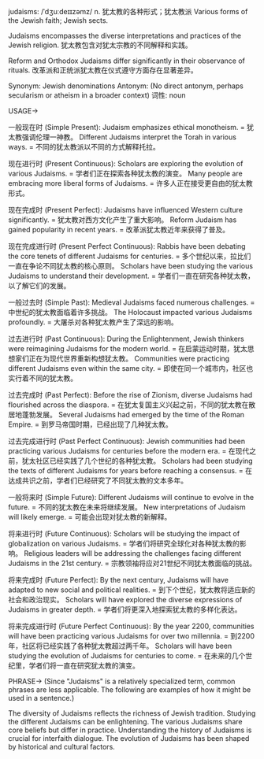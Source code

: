 judaisms: /ˈdʒuːdeɪɪzəmz/
n.
犹太教的各种形式；犹太教派
Various forms of the Jewish faith; Jewish sects.

Judaisms encompasses the diverse interpretations and practices of the Jewish religion.
犹太教包含对犹太宗教的不同解释和实践。


Reform and Orthodox Judaisms differ significantly in their observance of rituals.
改革派和正统派犹太教在仪式遵守方面存在显著差异。


Synonym: Jewish denominations
Antonym:  (No direct antonym, perhaps secularism or atheism in a broader context)
词性: noun


USAGE->

一般现在时 (Simple Present):
Judaism emphasizes ethical monotheism. = 犹太教强调伦理一神教。
Different Judaisms interpret the Torah in various ways. = 不同的犹太教派以不同的方式解释托拉。

现在进行时 (Present Continuous):
Scholars are exploring the evolution of various Judaisms. = 学者们正在探索各种犹太教的演变。
Many people are embracing more liberal forms of Judaisms. = 许多人正在接受更自由的犹太教形式。

现在完成时 (Present Perfect):
Judaisms have influenced Western culture significantly. = 犹太教对西方文化产生了重大影响。
Reform Judaism has gained popularity in recent years. = 改革派犹太教近年来获得了普及。

现在完成进行时 (Present Perfect Continuous):
Rabbis have been debating the core tenets of different Judaisms for centuries. = 多个世纪以来，拉比们一直在争论不同犹太教的核心原则。
Scholars have been studying the various Judaisms to understand their development. = 学者们一直在研究各种犹太教，以了解它们的发展。

一般过去时 (Simple Past):
Medieval Judaisms faced numerous challenges. = 中世纪的犹太教面临着许多挑战。
The Holocaust impacted various Judaisms profoundly. = 大屠杀对各种犹太教产生了深远的影响。

过去进行时 (Past Continuous):
During the Enlightenment, Jewish thinkers were reimagining Judaisms for the modern world. = 在启蒙运动时期，犹太思想家们正在为现代世界重新构想犹太教。
Communities were practicing different Judaisms even within the same city. = 即使在同一个城市内，社区也实行着不同的犹太教。

过去完成时 (Past Perfect):
Before the rise of Zionism, diverse Judaisms had flourished across the diaspora. = 在犹太复国主义兴起之前，不同的犹太教在散居地蓬勃发展。
Several Judaisms had emerged by the time of the Roman Empire. = 到罗马帝国时期，已经出现了几种犹太教。

过去完成进行时 (Past Perfect Continuous):
Jewish communities had been practicing various Judaisms for centuries before the modern era. = 在现代之前，犹太社区已经实践了几个世纪的各种犹太教。
Scholars had been studying the texts of different Judaisms for years before reaching a consensus. = 在达成共识之前，学者们已经研究了不同犹太教的文本多年。

一般将来时 (Simple Future):
Different Judaisms will continue to evolve in the future. = 不同的犹太教在未来将继续发展。
New interpretations of Judaism will likely emerge. = 可能会出现对犹太教的新解释。


将来进行时 (Future Continuous):
Scholars will be studying the impact of globalization on various Judaisms. = 学者们将研究全球化对各种犹太教的影响。
Religious leaders will be addressing the challenges facing different Judaisms in the 21st century. = 宗教领袖将应对21世纪不同犹太教面临的挑战。

将来完成时 (Future Perfect):
By the next century, Judaisms will have adapted to new social and political realities. = 到下个世纪，犹太教将适应新的社会和政治现实。
Scholars will have explored the diverse expressions of Judaisms in greater depth. = 学者们将更深入地探索犹太教的多样化表达。

将来完成进行时 (Future Perfect Continuous):
By the year 2200, communities will have been practicing various Judaisms for over two millennia. = 到2200年，社区将已经实践了各种犹太教超过两千年。
Scholars will have been studying the evolution of Judaisms for centuries to come. = 在未来的几个世纪里，学者们将一直在研究犹太教的演变。



PHRASE->
(Since "Judaisms" is a relatively specialized term, common phrases are less applicable.  The following are examples of how it might be used in a sentence.)

The diversity of Judaisms reflects the richness of Jewish tradition.
Studying the different Judaisms can be enlightening.
The various Judaisms share core beliefs but differ in practice.
Understanding the history of Judaisms is crucial for interfaith dialogue.
The evolution of Judaisms has been shaped by historical and cultural factors. 

